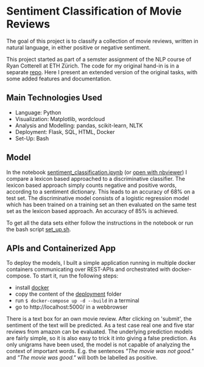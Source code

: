 # Sentiment Classification of Movie Reviews
The goal of this project is to classify a collection of movie reviews, written in natural language, in either positive or negative sentiment.

This project started as part of a semster assignment of the NLP course of Ryan Cotterell at ETH Zürich. The code for my original hand-in is in a separate [repo](https://github.com/raffaelk/NLP20_Assignment). Here I present an extended version of the original tasks, with some added features and documentation.

## Main Technologies Used
- Language: Python 
- Visualization: Matplotlib, wordcloud
- Analysis and Modelling: pandas, scikit-learn, NLTK
- Deployment: Flask, SQL, HTML, Docker
- Set-Up: Bash

## Model
In the notebook [sentiment_classification.ipynb](sentiment_classification.ipynb) (or [open with nbviewer](https://nbviewer.jupyter.org/github/raffaelk/nlp-basics/blob/main/sentiment_classification/sentiment_classification.ipynb)) I compare a lexicon based approached to a discriminative classifier. The lexicon based approach simply counts negative and positive words, according to a sentiment dictionary. This leads to an accuracy of 68% on a test set. The discriminative model consists of a logistic regression model which has been trained on a training set an then evaluated on the same test set as the lexicon based approach. An accuracy of 85% is achieved.

To get all the data sets either follow the instructions in the notebook or run the bash script [set_up.sh](set_up.sh).

## APIs and Containerized App
To deploy the models, I built a simple application running in multiple docker containers communicating over REST-APIs and orchestrated with docker-compose. To start it, run the following steps:
- install [docker](https://www.docker.com/)
- copy the content of the [deployment](deployment) folder
- run `$ docker-compose up -d --build` in a terminal
- go to http://localhost:5000/ in a webbrowser

There is a text box for an own movie review. After clicking on 'submit', the sentiment of the text will be predicted. As a test case real one and five star reviews from amazon can be evaluated. The underlying prediction models are fairly simple, so it is also easy to trick it into giving a false prediction. As only unigrams have been used, the model is not capable of analyzing the context of important words. E.g. the sentences *"The movie was not good."* and *"The movie was good."* will both be labelled as positive.

